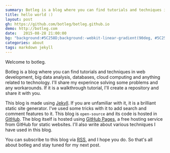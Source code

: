 ```yaml
---
summary: Botleg is a blog where you can find tutorials and techniques in web development, big data analysis, databases, cloud computing and anything related to technology.
title: hello world :)
layout: post
gh: https://github.com/botleg/botleg.github.io
demo: http://botleg.com
date:   2015-08-28 21:00:00
bg: "background:#5C258D;background:-webkit-linear-gradient(90deg, #5C258D 10%, #4389A2 90%);background:-moz-linear-gradient(90deg, #5C258D 10%, #4389A2 90%);background:-ms-linear-gradient(90deg, #5C258D 10%, #4389A2 90%);background:-o-linear-gradient(90deg, #5C258D 10%, #4389A2 90%);background:linear-gradient(90deg, #5C258D 10%, #4389A2 90%);"
categories: about
tags: markdown jekyll
---
```

Welcome to botleg.

Botleg is a blog where you can find tutorials and techniques in web development, big data analysis, databases, cloud computing and anything related to technology. I'll share my experince solving some problems and any workarounds. If it is a walkthrough tutorial, I'll create a repository and share it with you.

This blog is made using [Jekyll](http://jekyllrb.com). If you are unfamiliar with it, it is a brilliant static site generator. I've used some tricks with it to add search and comment features to it. This blog is `open-source` and its code is hosted in [GitHub](https://github.com/botleg/botleg.github.io). The blog itself is hosted using [GitHub Pages](https://pages.github.com/), a free hosting service from GitHub for static websites. I'll also write about various techniques I have used in this blog.

You can subscribe to this blog via [RSS](http://botleg.com/feed), and I hope you do. So that's all about botleg and stay tuned for my next post.